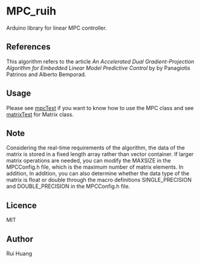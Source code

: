 # MPC_ruih
Arduino library for linear MPC controller.
## References
This algorithm refers to the article *An Accelerated Dual Gradient-Projection Algorithm for Embedded Linear Model Predictive Control* by by Panagiotis Patrinos and Alberto Bemporad.
## Usage
Please see [mpcTest]([https://github.com/rhrhhrhr/MPC_ruih/tree/main/examples](https://github.com/rhrhhrhr/MPC_ruih/blob/main/examples/mpcTest/mpcTest.ino)) if you want to know how to use the MPC class and see [matrixTest](https://github.com/rhrhhrhr/MPC_ruih/blob/main/examples/matrixTest/matrixTest.ino) for Matrix class.
## Note
Considering the real-time requirements of the algorithm, the data of the matrix is stored in a fixed length array rather than vector container. If larger matrix operations are needed, you can modify the MAXSIZE in the MPCConfig.h file, which is the maximum number of matrix elements. In addition, In addition, you can also determine whether the data type of the matrix is float or double through the macro definitions SINGLE_PRECISION and DOUBLE_PRECISION in the MPCConfig.h file.
## Licence
MIT
## Author
Rui Huang
